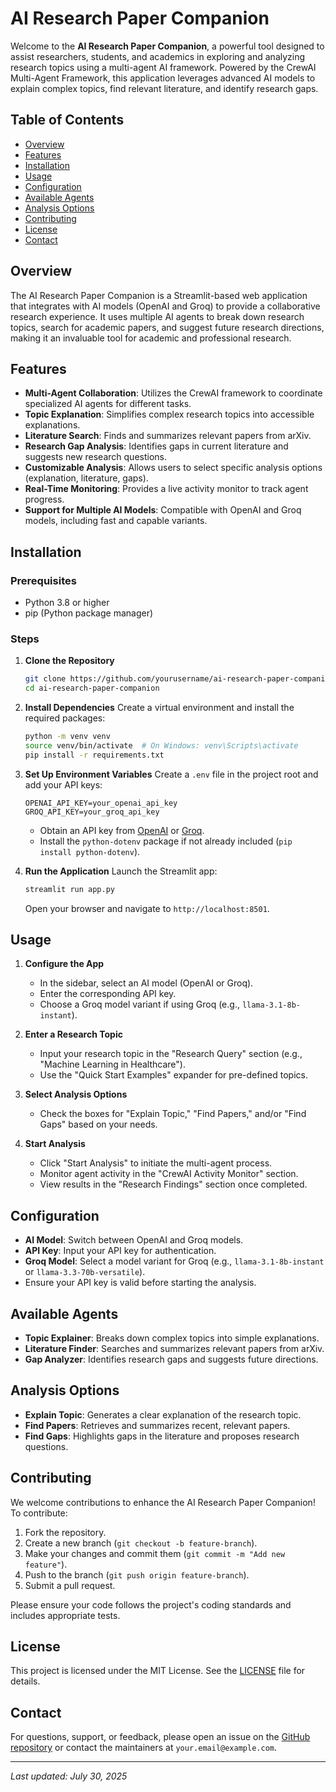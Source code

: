 # AI Research Paper Companion

Welcome to the **AI Research Paper Companion**, a powerful tool designed to assist researchers, students, and academics in exploring and analyzing research topics using a multi-agent AI framework. Powered by the CrewAI Multi-Agent Framework, this application leverages advanced AI models to explain complex topics, find relevant literature, and identify research gaps.

## Table of Contents
- [Overview](#overview)
- [Features](#features)
- [Installation](#installation)
- [Usage](#usage)
- [Configuration](#configuration)
- [Available Agents](#available-agents)
- [Analysis Options](#analysis-options)
- [Contributing](#contributing)
- [License](#license)
- [Contact](#contact)

## Overview
The AI Research Paper Companion is a Streamlit-based web application that integrates with AI models (OpenAI and Groq) to provide a collaborative research experience. It uses multiple AI agents to break down research topics, search for academic papers, and suggest future research directions, making it an invaluable tool for academic and professional research.

## Features
- **Multi-Agent Collaboration**: Utilizes the CrewAI framework to coordinate specialized AI agents for different tasks.
- **Topic Explanation**: Simplifies complex research topics into accessible explanations.
- **Literature Search**: Finds and summarizes relevant papers from arXiv.
- **Research Gap Analysis**: Identifies gaps in current literature and suggests new research questions.
- **Customizable Analysis**: Allows users to select specific analysis options (explanation, literature, gaps).
- **Real-Time Monitoring**: Provides a live activity monitor to track agent progress.
- **Support for Multiple AI Models**: Compatible with OpenAI and Groq models, including fast and capable variants.

## Installation

### Prerequisites
- Python 3.8 or higher
- pip (Python package manager)

### Steps
1. **Clone the Repository**
   ```bash
   git clone https://github.com/yourusername/ai-research-paper-companion.git
   cd ai-research-paper-companion
   ```

2. **Install Dependencies**
   Create a virtual environment and install the required packages:
   ```bash
   python -m venv venv
   source venv/bin/activate  # On Windows: venv\Scripts\activate
   pip install -r requirements.txt
   ```

3. **Set Up Environment Variables**
   Create a `.env` file in the project root and add your API keys:
   ```
   OPENAI_API_KEY=your_openai_api_key
   GROQ_API_KEY=your_groq_api_key
   ```

   - Obtain an API key from [OpenAI](https://platform.openai.com/) or [Groq](https://console.groq.com/).
   - Install the `python-dotenv` package if not already included (`pip install python-dotenv`).

4. **Run the Application**
   Launch the Streamlit app:
   ```bash
   streamlit run app.py
   ```
   Open your browser and navigate to `http://localhost:8501`.

## Usage
1. **Configure the App**
   - In the sidebar, select an AI model (OpenAI or Groq).
   - Enter the corresponding API key.
   - Choose a Groq model variant if using Groq (e.g., `llama-3.1-8b-instant`).

2. **Enter a Research Topic**
   - Input your research topic in the "Research Query" section (e.g., "Machine Learning in Healthcare").
   - Use the "Quick Start Examples" expander for pre-defined topics.

3. **Select Analysis Options**
   - Check the boxes for "Explain Topic," "Find Papers," and/or "Find Gaps" based on your needs.

4. **Start Analysis**
   - Click "Start Analysis" to initiate the multi-agent process.
   - Monitor agent activity in the "CrewAI Activity Monitor" section.
   - View results in the "Research Findings" section once completed.

## Configuration
- **AI Model**: Switch between OpenAI and Groq models.
- **API Key**: Input your API key for authentication.
- **Groq Model**: Select a model variant for Groq (e.g., `llama-3.1-8b-instant` or `llama-3.3-70b-versatile`).
- Ensure your API key is valid before starting the analysis.

## Available Agents
- **Topic Explainer**: Breaks down complex topics into simple explanations.
- **Literature Finder**: Searches and summarizes relevant papers from arXiv.
- **Gap Analyzer**: Identifies research gaps and suggests future directions.

## Analysis Options
- **Explain Topic**: Generates a clear explanation of the research topic.
- **Find Papers**: Retrieves and summarizes recent, relevant papers.
- **Find Gaps**: Highlights gaps in the literature and proposes research questions.

## Contributing
We welcome contributions to enhance the AI Research Paper Companion! To contribute:
1. Fork the repository.
2. Create a new branch (`git checkout -b feature-branch`).
3. Make your changes and commit them (`git commit -m "Add new feature"`).
4. Push to the branch (`git push origin feature-branch`).
5. Submit a pull request.

Please ensure your code follows the project's coding standards and includes appropriate tests.

## License
This project is licensed under the MIT License. See the [LICENSE](LICENSE) file for details.

## Contact
For questions, support, or feedback, please open an issue on the [GitHub repository](https://github.com/yourusername/ai-research-paper-companion) or contact the maintainers at `your.email@example.com`.

---

*Last updated: July 30, 2025*